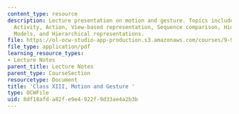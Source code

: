 ```yaml
---
content_type: resource
description: Lecture presentation on motion and gesture. Topics include Movement,
  Activity, Action, View-based representation, Sequence comparison, Hidden Markov
  Models, and Hierarchical representations.
file: https://ol-ocw-studio-app-production.s3.amazonaws.com/courses/9-913-pattern-recognition-for-machine-vision-fall-2004/8df18afda82fe9e4922f9d33ae4a2b3b_class13_2004.pdf
file_type: application/pdf
learning_resource_types:
- Lecture Notes
parent_title: Lecture Notes
parent_type: CourseSection
resourcetype: Document
title: 'Class XIII, Motion and Gesture '
type: OCWFile
uid: 8df18afd-a82f-e9e4-922f-9d33ae4a2b3b
---
```

